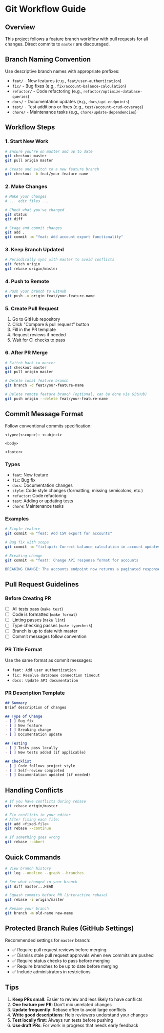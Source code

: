 # Git Workflow Guide

## Overview

This project follows a feature branch workflow with pull requests for all changes. Direct commits to `master` are discouraged.

## Branch Naming Convention

Use descriptive branch names with appropriate prefixes:

- `feat/` - New features (e.g., `feat/user-authentication`)
- `fix/` - Bug fixes (e.g., `fix/account-balance-calculation`)
- `refactor/` - Code refactoring (e.g., `refactor/optimize-database-queries`)
- `docs/` - Documentation updates (e.g., `docs/api-endpoints`)
- `test/` - Test additions or fixes (e.g., `test/account-crud-coverage`)
- `chore/` - Maintenance tasks (e.g., `chore/update-dependencies`)

## Workflow Steps

### 1. Start New Work

```bash
# Ensure you're on master and up to date
git checkout master
git pull origin master

# Create and switch to a new feature branch
git checkout -b feat/your-feature-name
```

### 2. Make Changes

```bash
# Make your changes
# ... edit files ...

# Check what you've changed
git status
git diff

# Stage and commit changes
git add .
git commit -m "feat: Add account export functionality"
```

### 3. Keep Branch Updated

```bash
# Periodically sync with master to avoid conflicts
git fetch origin
git rebase origin/master
```

### 4. Push to Remote

```bash
# Push your branch to GitHub
git push -u origin feat/your-feature-name
```

### 5. Create Pull Request

1. Go to GitHub repository
2. Click "Compare & pull request" button
3. Fill in the PR template
4. Request reviews if needed
5. Wait for CI checks to pass

### 6. After PR Merge

```bash
# Switch back to master
git checkout master
git pull origin master

# Delete local feature branch
git branch -d feat/your-feature-name

# Delete remote feature branch (optional, can be done via GitHub)
git push origin --delete feat/your-feature-name
```

## Commit Message Format

Follow conventional commits specification:

```
<type>(<scope>): <subject>

<body>

<footer>
```

### Types
- `feat`: New feature
- `fix`: Bug fix
- `docs`: Documentation changes
- `style`: Code style changes (formatting, missing semicolons, etc.)
- `refactor`: Code refactoring
- `test`: Adding or updating tests
- `chore`: Maintenance tasks

### Examples

```bash
# Simple feature
git commit -m "feat: Add CSV export for accounts"

# Bug fix with scope
git commit -m "fix(api): Correct balance calculation in account updates"

# Breaking change
git commit -m "feat!: Change API response format for accounts

BREAKING CHANGE: The accounts endpoint now returns a paginated response"
```

## Pull Request Guidelines

### Before Creating PR

- [ ] All tests pass (`make test`)
- [ ] Code is formatted (`make format`)
- [ ] Linting passes (`make lint`)
- [ ] Type checking passes (`make typecheck`)
- [ ] Branch is up to date with master
- [ ] Commit messages follow convention

### PR Title Format

Use the same format as commit messages:
- `feat: Add user authentication`
- `fix: Resolve database connection timeout`
- `docs: Update API documentation`

### PR Description Template

```markdown
## Summary
Brief description of changes

## Type of Change
- [ ] Bug fix
- [ ] New feature
- [ ] Breaking change
- [ ] Documentation update

## Testing
- [ ] Tests pass locally
- [ ] New tests added (if applicable)

## Checklist
- [ ] Code follows project style
- [ ] Self-review completed
- [ ] Documentation updated (if needed)
```

## Handling Conflicts

```bash
# If you have conflicts during rebase
git rebase origin/master

# Fix conflicts in your editor
# After fixing each file:
git add <fixed-file>
git rebase --continue

# If something goes wrong
git rebase --abort
```

## Quick Commands

```bash
# View branch history
git log --oneline --graph --branches

# See what changed in your branch
git diff master...HEAD

# Squash commits before PR (interactive rebase)
git rebase -i origin/master

# Rename your branch
git branch -m old-name new-name
```

## Protected Branch Rules (GitHub Settings)

Recommended settings for `master` branch:
- ✅ Require pull request reviews before merging
- ✅ Dismiss stale pull request approvals when new commits are pushed
- ✅ Require status checks to pass before merging
- ✅ Require branches to be up to date before merging
- ✅ Include administrators in restrictions

## Tips

1. **Keep PRs small**: Easier to review and less likely to have conflicts
2. **One feature per PR**: Don't mix unrelated changes
3. **Update frequently**: Rebase often to avoid large conflicts
4. **Write good descriptions**: Help reviewers understand your changes
5. **Test locally first**: Always run tests before pushing
6. **Use draft PRs**: For work in progress that needs early feedback